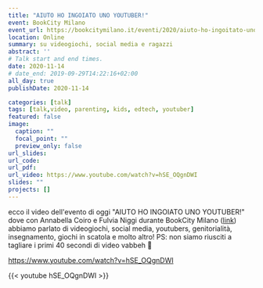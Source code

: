 ```yaml
---
title: "AIUTO HO INGOIATO UNO YOUTUBER!"
event: BookCity Milano
event_url: https://bookcitymilano.it/eventi/2020/aiuto-ho-ingoitato-uno-youtuber-8-12-anni
location: Online
summary: su videogiochi, social media e ragazzi
abstract: ''
# Talk start and end times.
date: 2020-11-14
# date_end: 2019-09-29T14:22:16+02:00
all_day: true
publishDate: 2020-11-14

categories: [talk]
tags: [talk,video, parenting, kids, edtech, youtuber]
featured: false
image:
  caption: ""
  focal_point: ""
  preview_only: false
url_slides:
url_code:
url_pdf:
url_video: https://www.youtube.com/watch?v=hSE_OQgnDWI
slides: ""
projects: []
---
```


ecco il video dell'evento di oggi "AIUTO HO INGOIATO UNO YOUTUBER!" 
dove con Annabella Coiro e Fulvia Niggi durante BookCity Milano ([link](https://bookcitymilano.it/eventi/2020/aiuto-ho-ingoitato-uno-youtuber-8-12-anni)) abbiamo parlato di videogiochi, social media, youtubers, genitorialità, insegnamento, giochi in scatola e molto altro!
PS: non siamo riusciti a tagliare i primi 40 secondi di video vabbeh 🙂

https://www.youtube.com/watch?v=hSE_OQgnDWI

{{< youtube hSE_OQgnDWI >}}
